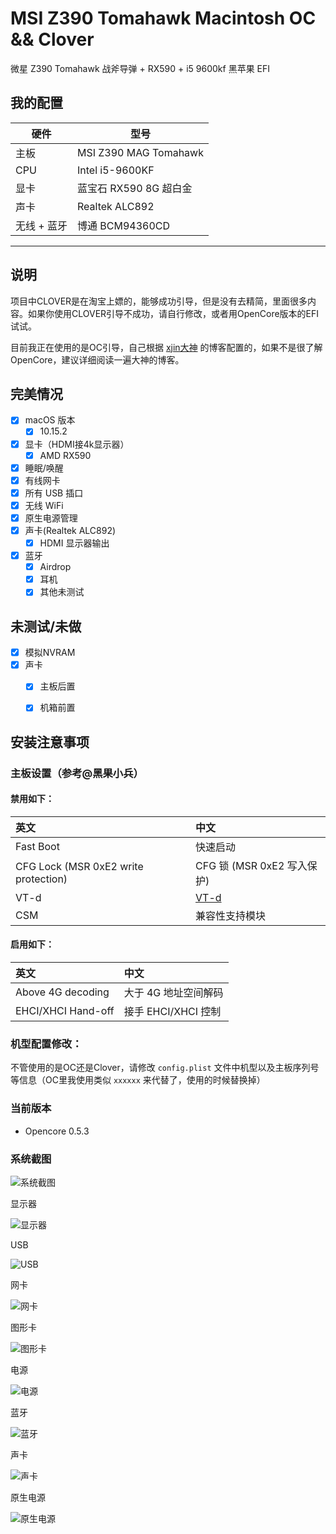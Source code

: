 # MSI Z390 Tomahawk Macintosh OC && Clover



微星 Z390 Tomahawk 战斧导弹 + RX590 + i5 9600kf  黑苹果 EFI 



## 我的配置

| 硬件        | 型号                   |
| ----------- | ---------------------- |
| 主板        | MSI Z390 MAG Tomahawk  |
| CPU         | Intel i5-9600KF        |
| 显卡        | 蓝宝石 RX590 8G 超白金 |
| 声卡        | Realtek ALC892         |
| 无线 + 蓝牙 | 博通 BCM94360CD        |

---

## 说明

项目中CLOVER是在淘宝上嫖的，能够成功引导，但是没有去精简，里面很多内容。如果你使用CLOVER引导不成功，请自行修改，或者用OpenCore版本的EFI试试。

目前我正在使用的是OC引导，自己根据 [xjin大神](https://blog.xjn819.com/?p=543) 的博客配置的，如果不是很了解OpenCore，建议详细阅读一遍大神的博客。



## 完美情况

- [x] macOS 版本
  - [x] 10.15.2
- [x] 显卡（HDMI接4k显示器）
  - [x] AMD RX590 
- [x] 睡眠/唤醒
- [x] 有线网卡
- [x] 所有 USB 插口
- [x] 无线 WiFi
- [x] 原生电源管理
- [x] 声卡(Realtek ALC892)
  - [x] HDMI 显示器输出
- [x] 蓝牙
  - [x] Airdrop
  - [x] 耳机
  - [x] 其他未测试

## 未测试/未做

- [x] 模拟NVRAM
- [x] 声卡
  - [x] 主板后置
  - [x] 机箱前置



## 安装注意事项

### 主板设置（参考@黑果小兵）

#### 禁用如下：

| 英文                                 | 中文                                                     |
| :----------------------------------- | :------------------------------------------------------- |
| Fast Boot                            | 快速启动                                                 |
| CFG Lock (MSR 0xE2 write protection) | CFG 锁 (MSR 0xE2 写入保护)                               |
| VT-d                                 | [VT-d](https://zhidao.baidu.com/question/495526512.html) |
| CSM                                  | 兼容性支持模块                                           |

#### 启用如下：

| 英文               | 中文                 |
| :----------------- | :------------------- |
| Above 4G decoding  | 大于 4G 地址空间解码 |
| EHCI/XHCI Hand-off | 接手 EHCI/XHCI 控制  |

### 机型配置修改：

不管使用的是OC还是Clover，请修改 `config.plist` 文件中机型以及主板序列号等信息（OC里我使用类似 `xxxxxx` 来代替了，使用的时候替换掉）

### 当前版本

- Opencore 0.5.3



### 系统截图

![系统截图](https://gitee.com/eamonzzz/FigureBed/raw/master/macintosh/gailan.png)



显示器

![显示器](https://gitee.com/eamonzzz/FigureBed/raw/master/macintosh/QQ20191219-225226@2x.png)



USB

![USB](https://gitee.com/eamonzzz/FigureBed/raw/master/macintosh/usb.png)


网卡

![网卡](https://gitee.com/eamonzzz/FigureBed/raw/master/macintosh/网卡.png)



图形卡

![图形卡](https://gitee.com/eamonzzz/FigureBed/raw/master/macintosh/tuxingka.png)



电源

![电源](https://gitee.com/eamonzzz/FigureBed/raw/master/macintosh/dianyuan.png)



蓝牙

![蓝牙](https://gitee.com/eamonzzz/FigureBed/raw/master/macintosh/lanya.png)



声卡

![声卡](https://gitee.com/eamonzzz/FigureBed/raw/master/macintosh/shengka.png)



原生电源

![原生电源](https://gitee.com/eamonzzz/FigureBed/raw/master/macintosh/jeneng.png)

